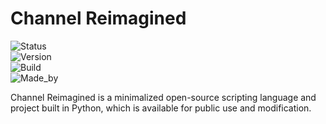 # Channel Reimagined

![Status](https://img.shields.io/badge/status-in_testing-brightgreen)<br>
![Version](https://img.shields.io/badge/version-10.0b-blue)<br>
![Build](https://img.shields.io/badge/build-open--source-yellow)<br>
![Made_by](https://img.shields.io/badge/made_by-ryxn-orange)<br>

Channel Reimagined is a minimalized open-source scripting language and project built in Python,
which is available for public use and modification.

